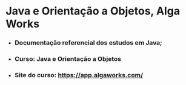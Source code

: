 # Java e Orientação a Objetos, Alga Works

- ### Documentação referencial dos estudos em Java;

- ### Curso: Java e Orientação a Objetos

- ### Site do curso: https://app.algaworks.com/


